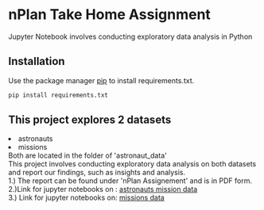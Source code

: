# nPlan Take Home Assignment

Jupyter Notebook involves conducting exploratory data analysis in Python

## Installation

Use the package manager [pip](https://pip.pypa.io/en/stable/) to install requirements.txt.

```bash
pip install requirements.txt
```

## This project explores 2 datasets
<li> astronauts </li>
<li>missions </li>
Both are located in the folder of 'astronaut_data' <br>
This project involves conducting exploratory data analysis on both datasets and report our findings, such as insights and analysis. <br>
1.) The report can be found under 'nPlan Assignement' and is in PDF form. <br>
2.)Link for jupyter notebooks on : <a href="https://nbviewer.org/github/munjik/personal-projects/blob/main/nPlan/astronauts-missions.ipynb" target="_blank">astronauts mission data</a><br>
3.) Link for jupyter notebooks on: <a href="https://nbviewer.org/github/munjik/personal-projects/blob/main/nPlan/missions_eda.ipynb" target="_blank">missions data</a>

